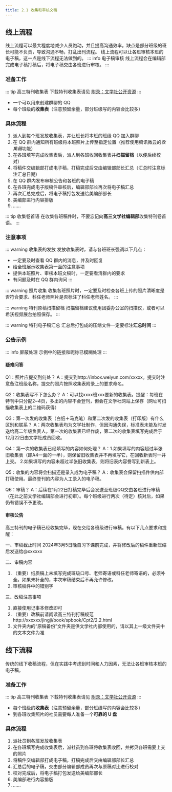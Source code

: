 ```yaml
---
title: 2.1 收集和审核文稿
---
```


## 线上流程
线上流程可以最大程度地减少人员跑动，并且提高沟通效率。缺点是部分班级的班长可能不负责，导致沟通不畅，打乱出刊流程。
线上流程可以让各班审核本班的电子稿，这一点是线下流程无法做到的。
::: info 电子稿审核
线上流程会在编辑部完成电子稿打稿后，将电子稿交由各班进行审核。
:::

### 准备工作
::: tip 高三特刊收集表
下载特刊收集表请见 [附录：文学社公开资源](../../reference/Appendix/resource.md)
:::
- 一个可以用来创建群聊的 QQ
- 每个班级的**收集表**（注意预留余量，部分班级写的内容会比较多）

### 具体流程
1. 派人到每个班发放收集表，并让班长将本班的班级 QQ 加入群聊
2. 在 QQ 群内通知所有班级将本班照片上传至指定位置（推荐使用腾讯微云的*收集箱*功能）
3. 在各班填写完成收集表后，派人到各班收回收集表并**扫描留档**（以便后续校对）
4. 将稿件交编辑部打成电子稿，打稿完成后交由编辑部部长汇总（汇总时注意标注汇总日期）
5. 在 QQ 群内发布审核公告和各班的电子稿
6. 在各班完成电子版稿件审核后，编辑部部长再次将电子稿汇总
7. 再次汇总完成后，将电子稿打包发送给美编部部长
8. 美编部进行内容排版
9. ……

::: tip 收集卷首语
在收集各班稿件时，不要忘记向**高三文学社编辑部**收集特刊卷首语。
:::
### 注意事项
::: warning 收集表的发放
发放收集表时，请与各班班长强调以下几点：
- 一定要及时查看 QQ 群内的消息，并及时回复
- 给全班展示收集表第一面的注意事项
- 提供本班照片、审核本班文稿时，一定要看清群内的要求
- 有问题及时在 QQ 群内询问
:::

::: warning 照片收集
收集各班照片时，一定要及时检查各班上传的照片清晰度是否符合要求、科任老师照片是否标注了科任老师姓名。
:::

::: warning 特刊原稿扫描留档
扫描留档建议使用团委办公室的扫描仪，或者可以希沃视频展台拍照保存。
:::

::: warning 特刊电子稿汇总
汇总后打包成的压缩文件一定要标注**汇总时间**
:::
### 公告示例
::: info 屏蔽处理
示例中的链接和昵称已模糊处理
:::
#### 疑难问答
Q1：照片应提交到何处？
A：提交到http://inbox.weiyun.com/xxxxx。提交时注意备注班级名称，提交的照片按照收集表附录上的要求命名。

Q2：收集表写不下怎么办？
A：可以找xxxx班xxx要新的收集表。提醒：每班在特刊中只分配2~4页，多出的内容不会登刊，但会在文学社网站上保存（网址可扫描收集表上的二维码获得）

Q3：第一次发的收集表（白纸＋马克笔）和第二次发的收集表（打印版）有什么区别和联系？
A：两次收集表均为文学社制作，但因沟通失误，标准表未能及时发送给高二年级负责人。第一次的收集表已经作废，第二次的收集表填写完成后于12月22日由文学社成员回收。

Q4：第一次的收集表已经填写的内容如何处理？
A：1.如果填写的内容超过半张旧收集表（即A4一面的一半），则保留旧收集表并不再填写它，在回收新表时一并上交。
2.如果填写的内容未超过半张旧收集表，则将旧表内容誊写到新表上。

Q5：收集的内容将会扫描还是录入成为电子稿？
A：收集表会保留扫描件供内部打稿使用。最终登刊的内容为人工录入的电子稿。

Q6：审稿？
A：后续在1月22日打稿完毕后会发送至班级QQ交由各班进行审稿（在此之前文学社编辑部会进行初审）。每个班级进行两次（待定）核对后，如果仍有错误不予更改。

#### 审核公告
高三特刊的电子稿已经收集完毕，现在交给各班级进行审稿。有以下几点要求和提醒：

一、审稿截止时间
2024年3月5日晚自习下课前完成，并将修改后的稿件重新压缩后发送给@xxxxxx

二、审稿内容
1. （重要）纸质稿上未填写完成班级口号、老师寄语或科任老师寄语的，必须补全。如果未补全的，本次审稿结束后不再允许修改。
2. 审核稿件中的错别字

三、改稿注意事项
1. 直接使用记事本修改即可
2. （重要）改稿前请阅读高三特刊打稿规范http://xxxxxx/jingji/book/spbook/Cpt2/2.2.html
3. 文件夹内的“原稿备份”文件夹是供文学社内部使用的，请以其上一级文件夹中的文本文件为准

## 线下流程
传统的线下收稿流程，但在实践中考虑到时间和人力因素，无法让各班审核本班的电子稿。
### 准备工作
::: tip 高三特刊收集表
下载特刊收集表请见 [附录：文学社公开资源](../../reference/Appendix/resource.md)
:::
- 每个班级的**收集表**（注意预留余量，部分班级写的内容会比较多）
- 到各班收集照片的社员需要每人准备一个**可靠的 U 盘**

### 具体流程
1. 派社员到各班发放收集表
2. 在各班填写完成收集表后，派社员到各班将收集表收回，并拷贝各班需要上交的照片
3. 将稿件交编辑部打成电子稿，打稿完成后交由编辑部部长汇总
4. 汇总后的电子稿，交由部分编辑部成员再次与原稿对比进行校对
5. 校对完成后，将电子稿打包发送给美编部部长
6. 美编部进行内容排版
7. ……